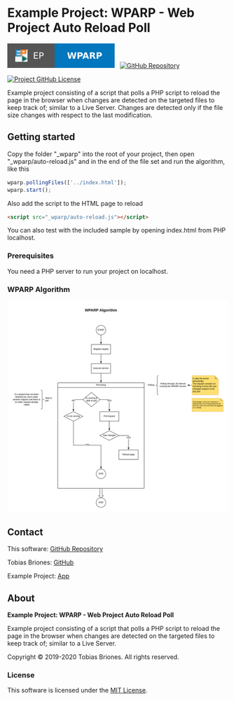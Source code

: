 # Example Project: WPARP - Web Project Auto Reload Poll

[![EP](https://raw.githubusercontent.com/TobiasBriones/images/main/example-projects/example.programming.tool.php.wparp/ep-wparp-badge.svg)](https://tobiasbriones.github.io/example-project/ep/wparp)
&nbsp;
[![GitHub Repository](https://raw.githubusercontent.com/TobiasBriones/general-images/main/example-projects/badges/ep-gh-repo-badge.svg)](https://github.com/TobiasBriones/example.programming.tool.php.wparp)

[![Project GitHub License](https://img.shields.io/github/license/TobiasBriones/example.programming.tool.php.wparp.svg?style=flat-square)](https://github.com/TobiasBriones/example.programming.tool.php.wparp/blob/main/LICENSE)

Example project consisting of a script that polls a PHP script to reload the page in the browser
when changes are detected on the targeted files to keep track of; similar to a Live Server. Changes
are detected only if the file size changes with respect to the last modification.

## Getting started

Copy the folder "_wparp" into the root of your project, then open "_wparp/auto-reload.js" and in the
end of the file set and run the algorithm, like this

```js
wparp.pollingFiles(['../index.html']);
wparp.start();
```

Also add the script to the HTML page to reload

```html
<script src="_wparp/auto-reload.js"></script>
```

You can also test with the included sample by opening index.html from PHP localhost.

### Prerequisites

You need a PHP server to run your project on localhost.

### WPARP Algorithm

[![Algorithm](https://raw.githubusercontent.com/TobiasBriones/images/main/example-projects/example.programming.tool.php.wparp/wparp-algorithm.png)](https://github.com/TobiasBriones/images/tree/main/example-projects)

## Contact

This software: [GitHub Repository](https://github.com/TobiasBriones/example.programming.tool.php.wparp)

Tobias Briones: [GitHub](https://github.com/TobiasBriones)

Example Project: [App](https://tobiasbriones.github.io/example-project)

## About

**Example Project: WPARP - Web Project Auto Reload Poll**

Example project consisting of a script that polls a PHP script to reload the page in the browser
when changes are detected on the targeted files to keep track of; similar to a Live Server.

Copyright © 2019-2020 Tobias Briones. All rights reserved.

### License

This software is licensed under the [MIT License](./LICENSE).
